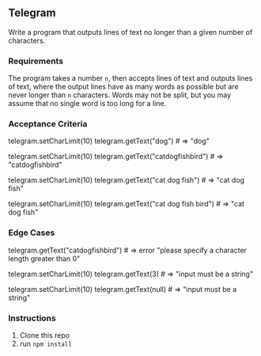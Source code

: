 ## Telegram

Write a program that outputs lines of text no longer than a given number of characters.

### Requirements

The program takes a number `n`, then accepts lines of text and outputs lines of text, where the output lines have as many words as possible but are never longer than `n` characters. Words may not be split, but you may assume that no single word is too long for a line.

### Acceptance Criteria

telegram.setCharLimit(10)
telegram.getText("dog") # => "dog"

telegram.setCharLimit(10)
telegram.getText("catdogfishbird") # => "catdogfishbird"

telegram.setCharLimit(10)
telegram.getText("cat dog fish") # => "cat dog fish"

telegram.setCharLimit(10)
telegram.getText("cat dog fish bird") # => "cat dog fish"

### Edge Cases

telegram.getText("catdogfishbird") # => error "please specify a character length greater than 0"

telegram.setCharLimit(10)
telegram.getText(3) # => "input must be a string"

telegram.setCharLimit(10)
telegram.getText(null) # => "input must be a string"

### Instructions

1. Clone this repo
2. run `npm install`
